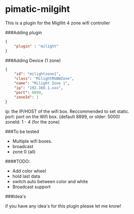 pimatic-milgiht
=======================
This is a plugin for the Migliht 4 zone wifi controller

###Adding plugin

```json
{
	"plugin" : "milight"
}
```

###Adding Device (1 zone)

```json
{
	"id": "milightzone1",
    "class": "MilightRGBWZone",
    "name": "Milight Zone 1",
    "ip": "192.168.1.xxx",
    "port": 8899,
    "zoneId": 1
}
```
ip: the IP/HOST of the wifi box. Reccommended to set static.<br/>
port: port on the Wifi box. (default 8899, or older: 5000)<br/>
zoneId: 1 - 4 (for the zone)<br/>

###To be tested
- Multiple wifi boxes.
- broadcast
- zone 0 (all)

####TODO:
- Add color wheel
- hold last data
- switch auto between color and white
- Broadcast support

###Idea's

if you have any idea's for this plugin please let me know!